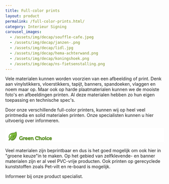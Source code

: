```yaml
---
title: Full-color prints
layout: product
permalink: /full-color-prints.html/
category: Interieur Signing
carousel_images:
  - /assets/img/decap/souffle-cafe.jpeg
  - /assets/img/decap/janzen-.png
  - /assets/img/decap/lidl.jpg
  - /assets/img/decap/hema-achterwand.png
  - /assets/img/decap/koningshoek.png
  - /assets/img/decap/ns-fietsenstalling.png
---
```

Vele materialen kunnen worden voorzien van een afbeelding of print. Denk aan vinylstikkers, vloerstikkers, tapijt, banners, spandoeken, vlaggen en noem maar op. Maar ook op harde plaatmaterialen kunnen we de mooiste foto's en afbeeldingen printen. Al deze materialen hebben zo hun eigen toepassing en technische spec's.

Door onze verschillende full-color printers, kunnen wij op heel veel printmedia en solid materialen printen. Onze specialisten kunnen u hier uitvoerig over informeren. 

![](/assets/img/decap/blaadje-groen-2.png)

Veel materialen zijn beprintbaar en dus is het goed mogelijk om ook hier in "groene keuze"in te maken. Op het gebied van zelfklevende- en banner materialen zijn er al veel PVC-vrije producten. Ook printen op gerecyclede kunststoffen zoals Pet-vilt en re-board is mogelijk.

Informeer bij onze product specialist.
